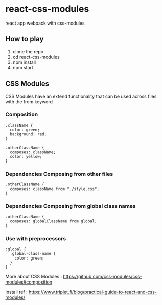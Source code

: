 # react-css-modules
react app webpack with css-modules

## How to play
1. clone the repo
2. cd react-css-modules
3. npm install
4. npm start

## CSS Modules
CSS Modules have an extend functionality that can be used across files with the from keyword

### Composition
```
.className {
  color: green;
  background: red;
}

.otherClassName {
  composes: className;
  color: yellow;
}
```

### Dependencies Composing from other files
```
.otherClassName {
  composes: className from "./style.css";
}
```

### Dependencies Composing from global class names
```
.otherClassName {
  composes: globalClassName from global;
}
```

### Use with preprocessors
```
:global {
  .global-class-name {
    color: green;
  }
}
```

More about CSS Modules : https://github.com/css-modules/css-modules#composition

Install ref : https://www.triplet.fi/blog/practical-guide-to-react-and-css-modules/